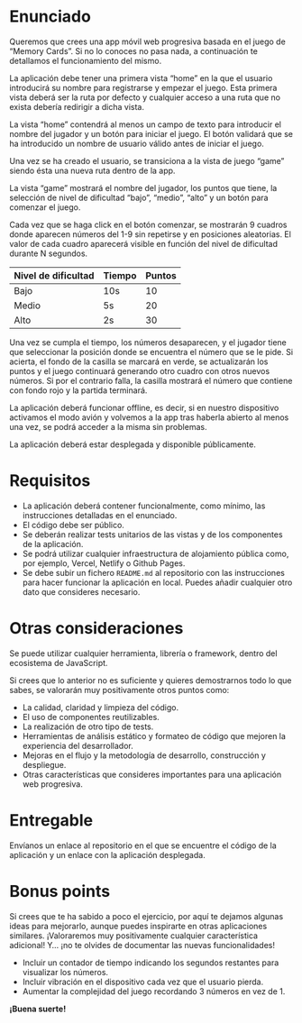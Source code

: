 # Enunciado

Queremos que crees una app móvil web progresiva basada en el juego de “Memory Cards”. Si no lo conoces no pasa nada, a continuación te detallamos el funcionamiento del mismo.

La aplicación debe tener una primera vista “home” en la que el usuario introducirá su nombre para registrarse y empezar el juego. Esta primera vista deberá ser la ruta por defecto y cualquier acceso a una ruta que no exista debería redirigir a dicha vista.

La vista “home” contendrá al menos un campo de texto para introducir el nombre del jugador y un botón para iniciar el juego. El botón validará que se ha introducido un nombre de usuario válido antes de iniciar el juego.

Una vez se ha creado el usuario, se transiciona a la vista de juego “game” siendo ésta una nueva ruta dentro de la app.

La vista “game” mostrará el nombre del jugador, los puntos que tiene, la selección de nivel de dificultad “bajo”, “medio”, “alto” y un botón para comenzar el juego.

Cada vez que se haga click en el botón comenzar, se mostrarán 9 cuadros donde aparecen números del 1-9 sin repetirse y en posiciones aleatorias. El valor de cada cuadro aparecerá visible en función del nivel de dificultad durante N segundos.

| Nivel de dificultad | Tiempo | Puntos |
| ------------------- | ------ | ------ |
| Bajo                | 10s    | 10     |
| Medio               | 5s     | 20     |
| Alto                | 2s     | 30     |

Una vez se cumpla el tiempo, los números desaparecen, y el jugador tiene que seleccionar la posición donde se encuentra el número que se le pide. Si acierta, el fondo de la casilla se marcará en verde, se actualizarán los puntos y el juego continuará generando otro cuadro con otros nuevos números. Si por el contrario falla, la casilla mostrará el número que contiene con fondo rojo y la partida terminará.

La aplicación deberá funcionar offline, es decir, si en nuestro dispositivo activamos el modo avión y volvemos a la app tras haberla abierto al menos una vez, se podrá acceder a la misma sin problemas.

La aplicación deberá estar desplegada y disponible públicamente.

# Requisitos

- La aplicación deberá contener funcionalmente, como mínimo, las instrucciones detalladas en el enunciado.
- El código debe ser público.
- Se deberán realizar tests unitarios de las vistas y de los componentes de la aplicación.
- Se podrá utilizar cualquier infraestructura de alojamiento pública como, por ejemplo, Vercel, Netlify o Github Pages.
- Se debe subir un fichero `README.md` al repositorio con las instrucciones para hacer funcionar la aplicación en local. Puedes añadir cualquier otro dato que consideres necesario.

# Otras consideraciones

Se puede utilizar cualquier herramienta, librería o framework, dentro del ecosistema de JavaScript.

Si crees que lo anterior no es suficiente y quieres demostrarnos todo lo que sabes, se valorarán muy positivamente otros puntos como:

- La calidad, claridad y limpieza del código.
- El uso de componentes reutilizables.
- La realización de otro tipo de tests.
- Herramientas de análisis estático y formateo de código que mejoren la experiencia del desarrollador.
- Mejoras en el flujo y la metodología de desarrollo, construcción y despliegue.
- Otras características que consideres importantes para una aplicación web progresiva.

# Entregable

Envíanos un enlace al repositorio en el que se encuentre el código de la aplicación y un enlace con la aplicación desplegada.

# Bonus points

Si crees que te ha sabido a poco el ejercicio, por aquí te dejamos algunas ideas para mejorarlo, aunque puedes inspirarte en otras aplicaciones similares. ¡Valoraremos muy positivamente cualquier característica adicional! Y… ¡no te olvides de documentar las nuevas funcionalidades!

- Incluir un contador de tiempo indicando los segundos restantes para visualizar los números.
- Incluir vibración en el dispositivo cada vez que el usuario pierda.
- Aumentar la complejidad del juego recordando 3 números en vez de 1.

**¡Buena suerte!**
